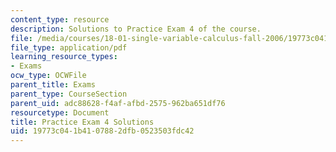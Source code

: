 ```yaml
---
content_type: resource
description: Solutions to Practice Exam 4 of the course.
file: /media/courses/18-01-single-variable-calculus-fall-2006/19773c041b4107882dfb0523503fdc42_prexam4bsol.pdf
file_type: application/pdf
learning_resource_types:
- Exams
ocw_type: OCWFile
parent_title: Exams
parent_type: CourseSection
parent_uid: adc88628-f4af-afbd-2575-962ba651df76
resourcetype: Document
title: Practice Exam 4 Solutions
uid: 19773c04-1b41-0788-2dfb-0523503fdc42
---
```


